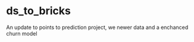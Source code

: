 # ds_to_bricks
An update to points to prediction project, we newer data and a enchanced churn model 
